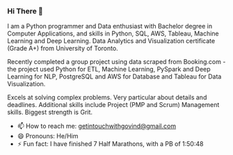 ### Hi There 👋

<!--
**Govind-Patwal/Govind-Patwal** is a ✨ _special_ ✨ repository because its `README.md` (this file) appears on your GitHub profile.

Here are some ideas to get you started:

- 🔭 I’m currently working on ...
- 🌱 I’m currently learning ...
- 👯 I’m looking to collaborate on ...
- 🤔 I’m looking for help with ...
- 💬 Ask me about ...
- 📫 How to reach me: ...
- 😄 Pronouns: ...
- ⚡ Fun fact: ...
-->

I am a Python programmer and Data enthusiast with Bachelor degree in Computer Applications, and skills in Python, SQL, AWS, Tableau, Machine Learning and Deep Learning. Data Analytics and Visualization certificate (Grade A+) from University of Toronto. 

Recently completed a group project using data scraped from Booking.com - the project used Python for ETL, Machine Learning, PySpark and Deep Learning for NLP, PostgreSQL and AWS for Database and Tableau for Data Visualization. 

Excels at solving complex problems. Very particular about details and deadlines. Additional skills include Project (PMP and Scrum) Management skills.
Biggest strength is Grit. 

- 📫 How to reach me: getintouchwithgovind@gmail.com 
- 😄 Pronouns: He/Him
- ⚡ Fun fact: I have finished 7 Half Marathons, with a PB of 1:50:48
